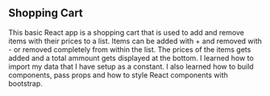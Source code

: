 ## Shopping Cart

This basic React app is a shopping cart that is used to add and remove items with their prices to a list. Items can be added with + and removed with - or removed completely from within the list. The prices of the items gets added and a total ammount gets displayed at the bottom. I learned how to import my data that I have setup as a constant. I also learned how to build components, pass props and how to style React components with bootstrap.